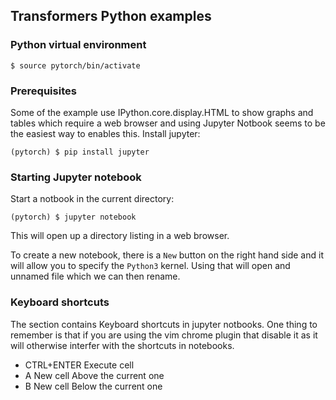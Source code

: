 ## Transformers Python examples

### Python virtual environment
```console
$ source pytorch/bin/activate
```

### Prerequisites
Some of the example use IPython.core.display.HTML to show graphs and tables
which require a web browser and using Jupyter Notbook seems to be the easiest
way to enables this.
Install jupyter:
```console
(pytorch) $ pip install jupyter
```

### Starting Jupyter notebook
Start a notbook in the current directory:
```console
(pytorch) $ jupyter notebook
```
This will open up a directory listing in a web browser. 

To create a new notebook, there is a `New` button on the right hand side and
it will allow you to specify the `Python3` kernel. Using that will open and
unnamed file which we can then rename.

### Keyboard shortcuts
The section contains Keyboard shortcuts in jupyter notbooks. One thing to
remember is that if you are using the vim chrome plugin that disable it as it
will otherwise interfer with the shortcuts in notebooks.

* CTRL+ENTER        Execute cell 
* A                 New cell Above the current one
* B                 New cell Below the current one
 
